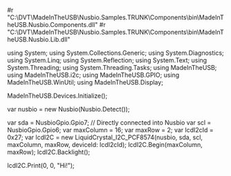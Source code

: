 
#r "C:\DVT\MadeInTheUSB\Nusbio.Samples.TRUNK\Components\bin\MadeInTheUSB.Nusbio.Components.dll"
#r "C:\DVT\MadeInTheUSB\Nusbio.Samples.TRUNK\Components\bin\MadeInTheUSB.Nusbio.Lib.dll"

using System;
using System.Collections.Generic;
using System.Diagnostics;
using System.Linq;
using System.Reflection;
using System.Text;
using System.Threading;
using System.Threading.Tasks;
using MadeInTheUSB;
using MadeInTheUSB.i2c;
using MadeInTheUSB.GPIO;
using MadeInTheUSB.WinUtil;
using MadeInTheUSB.Display;

MadeInTheUSB.Devices.Initialize();

var nusbio = new Nusbio(Nusbio.Detect());
              
var sda        = NusbioGpio.Gpio7; // Directly connected into Nusbio
var scl        = NusbioGpio.Gpio6;
var maxColumn  = 16;
var maxRow     = 2;
var lcdI2cId   = 0x27;
var lcdI2C     = new LiquidCrystal_I2C_PCF8574(nusbio, sda, scl, maxColumn, maxRow, deviceId: lcdI2cId);
lcdI2C.Begin(maxColumn, maxRow);
lcdI2C.Backlight();

lcdI2C.Print(0, 0, "Hi!");


